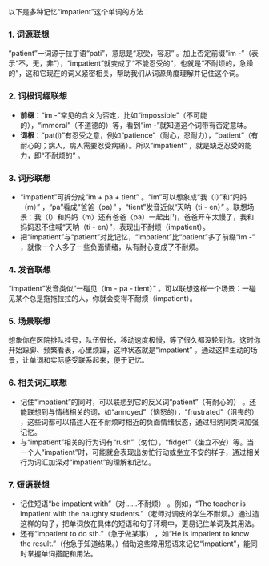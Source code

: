 以下是多种记忆“impatient”这个单词的方法：

### 1. 词源联想
“patient”一词源于拉丁语“pati”，意思是“忍受，容忍” 。加上否定前缀“im -”（表示“不，无，非”），“impatient”就变成了“不能忍受的”，也就是“不耐烦的，急躁的”，这和它现在的词义紧密相关，帮助我们从词源角度理解并记住这个词。

### 2. 词根词缀联想
 - **前缀**：“im -”常见的含义为否定，比如“impossible”（不可能的），“immoral”（不道德的）等，看到“im -”就知道这个词带有否定意味。
 - **词根**：“pat(i)”有忍受之意，例如“patience”（耐心，忍耐力），“patient”（有耐心的；病人，病人需要忍受病痛）。所以“impatient” ，就是缺乏忍受的能力，即“不耐烦的” 。

### 3. 词形联想
 - “impatient”可拆分成“im + pa + tient” 。“im”可以想象成“我（I）”和“妈妈（m）” ，“pa”看成“爸爸（pa）” ，“tient”发音近似“天呐（ti - en）” 。联想场景：我（I）和妈妈（m）还有爸爸（pa）一起出门，爸爸开车太慢了，我和妈妈忍不住喊“天呐（ti - en）”，表现出不耐烦（impatient）。
 - 把“impatient”与“patient”对比记忆，“impatient”比“patient”多了前缀“im -” ，就像一个人多了一些负面情绪，从有耐心变成了不耐烦。

### 4. 发音联想
“impatient”发音类似“一碰见（im - pa - tient）” 。可以联想这样一个场景：一碰见某个总是拖拖拉拉的人，你就会变得不耐烦（impatient）。 

### 5. 场景联想
想象你在医院排队挂号，队伍很长，移动速度极慢，等了很久都没轮到你。这时你开始跺脚、频繁看表，心里烦躁，这种状态就是“impatient” 。通过这样生动的场景，让单词和实际感受联系起来，便于记忆。

### 6. 相关词汇联想
 - 记住“impatient”的同时，可以联想到它的反义词“patient”（有耐心的） 。还能联想到与情绪相关的词，如“annoyed”（恼怒的），“frustrated”（沮丧的） ，这些词都可以描述人在不耐烦时相近的负面情绪状态，通过归纳同类词加强记忆。
 - 与“impatient”相关的行为词有“rush”（匆忙），“fidget”（坐立不安）等。当一个人“impatient”时，可能就会表现出匆忙行动或坐立不安的样子，通过相关行为词汇加深对“impatient”的理解和记忆。

### 7. 短语联想
 - 记住短语“be impatient with”（对……不耐烦） 。例如，“The teacher is impatient with the naughty students.”（老师对调皮的学生不耐烦。）通过造这样的句子，把单词放在具体的短语和句子环境中，更易记住单词及其用法。 
 - 还有“impatient to do sth.”（急于做某事） ，如“He is impatient to know the result.”（他急于知道结果。）借助这些常用短语来记忆“impatient”，能同时掌握单词搭配和用法。 